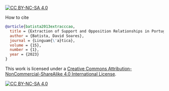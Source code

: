 [![CC BY-NC-SA 4.0][cc-by-nc-sa-shield]][cc-by-nc-sa]

How to cite

```BibTeX
@article{batista2013extracccao,
  title = {Extraction of Support and Opposition Relationships in Portuguese Political News Headlines},
  author = {Batista, David Soares},
  journal = {Linguam{\'a}tica},
  volume = {15},
  number = {1},
  year = {2023}
}
```

This work is licensed under a
[Creative Commons Attribution-NonCommercial-ShareAlike 4.0 International License][cc-by-nc-sa].

[![CC BY-NC-SA 4.0][cc-by-nc-sa-image]][cc-by-nc-sa]

[cc-by-nc-sa]: http://creativecommons.org/licenses/by-nc-sa/4.0/
[cc-by-nc-sa-image]: https://licensebuttons.net/l/by-nc-sa/4.0/88x31.png
[cc-by-nc-sa-shield]: https://img.shields.io/badge/License-CC%20BY--NC--SA%204.0-lightgrey.svg

